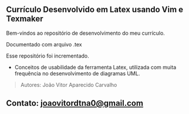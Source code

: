 ## Currículo Desenvolvido em Latex usando Vim e Texmaker

Bem-vindos ao repositório de desenvolvimento do meu currículo.

Documentado com arquivo .tex

Esse repositório foi incrementado.

- Conceitos de usabilidade da ferramenta Latex, utilizada com muita frequência no desenvolvimento de diagramas UML.

>Autores: João Vitor Aparecido Carvalho

## Contato: joaovitordtna0@gmail.com

